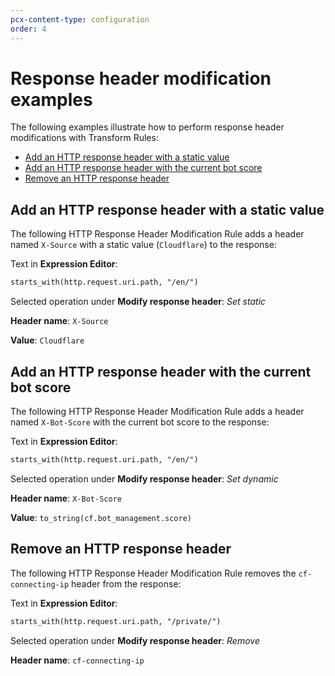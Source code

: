 ```yaml
---
pcx-content-type: configuration
order: 4
---
```


# Response header modification examples

The following examples illustrate how to perform response header modifications with Transform Rules:

- [Add an HTTP response header with a static value](#add-an-http-response-header-with-a-static-value)
- [Add an HTTP response header with the current bot score](#add-an-http-response-header-with-the-current-bot-score)
- [Remove an HTTP response header](#remove-an-http-response-header)

## Add an HTTP response header with a static value

The following HTTP Response Header Modification Rule adds a header named `X-Source` with a static value (`Cloudflare`) to the response:

<Example>

Text in **Expression Editor**:

```txt
starts_with(http.request.uri.path, "/en/")
```

Selected operation under **Modify response header**: _Set static_

**Header name**: `X-Source`

**Value**: `Cloudflare`

</Example>

## Add an HTTP response header with the current bot score

The following HTTP Response Header Modification Rule adds a header named `X-Bot-Score` with the current bot score to the response:

<Example>

Text in **Expression Editor**:

```txt
starts_with(http.request.uri.path, "/en/")
```

Selected operation under **Modify response header**: _Set dynamic_

**Header name**: `X-Bot-Score`

**Value**: `to_string(cf.bot_management.score)`

</Example>

## Remove an HTTP response header

The following HTTP Response Header Modification Rule removes the `cf-connecting-ip` header from the response:

<Example>

Text in **Expression Editor**:

```txt
starts_with(http.request.uri.path, "/private/")
```

Selected operation under **Modify response header**: _Remove_

**Header name**: `cf-connecting-ip`

</Example>
